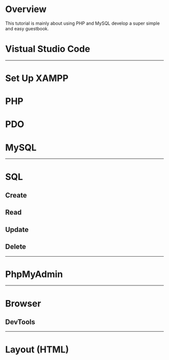 # Overview

This tutorial is mainly about using PHP and MySQL develop a super simple and easy guestbook.

# Vistual Studio Code
---
# Set Up XAMPP
# PHP
# PDO
# MySQL
---
# SQL
## Create
## Read 
## Update
## Delete
---
# PhpMyAdmin
---
# Browser
## DevTools
---
# Layout (HTML)


